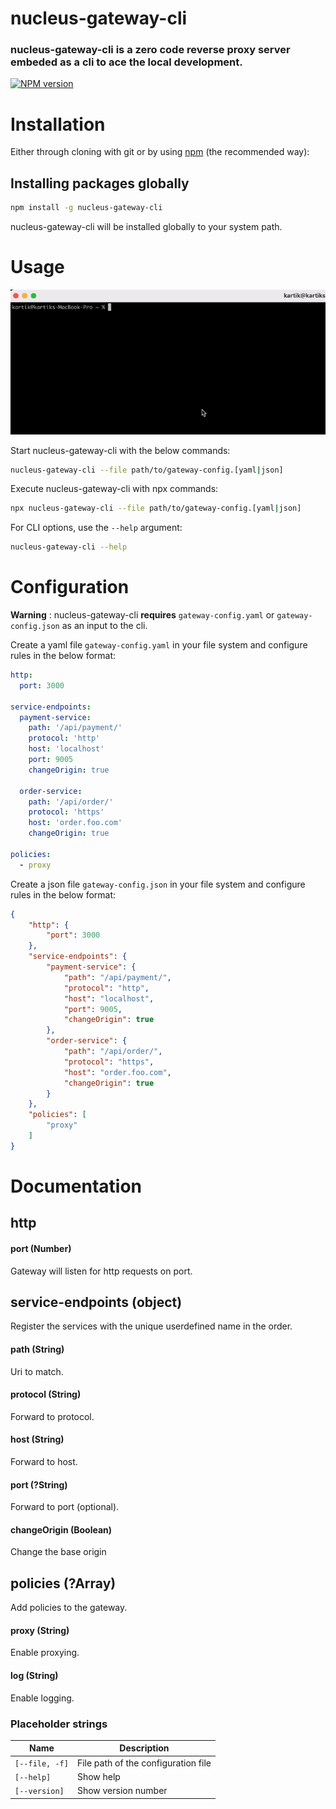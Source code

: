 # nucleus-gateway-cli

### nucleus-gateway-cli is a zero code reverse proxy server embeded as a cli to ace the local development. 


[![NPM version](https://badge.fury.io/js/nucleus-gateway-cli.svg)](https://registry.npmjs.org/nucleus-gateway-cli)


# Installation

Either through cloning with git or by using [npm](http://npmjs.org) (the recommended way):
## Installing packages globally

```bash
npm install -g nucleus-gateway-cli
```

nucleus-gateway-cli will be installed globally to your system path.


# Usage

![Alt text](./assets/demo_cli.gif)

Start nucleus-gateway-cli with the below commands:

```bash
nucleus-gateway-cli --file path/to/gateway-config.[yaml|json]
```

Execute nucleus-gateway-cli with npx commands:

```bash
npx nucleus-gateway-cli --file path/to/gateway-config.[yaml|json]
```

For CLI options, use the `--help` argument:

```bash
nucleus-gateway-cli --help
```


# Configuration

**Warning** : nucleus-gateway-cli **requires**  `gateway-config.yaml` or `gateway-config.json` as an input to the cli.

Create a yaml file `gateway-config.yaml` in your file system and configure rules in the below format:

```yaml
http:
  port: 3000    

service-endpoints: 
  payment-service:
    path: '/api/payment/'  
    protocol: 'http'                     
    host: 'localhost'                    
    port: 9005                           
    changeOrigin: true                   

  order-service:
    path: '/api/order/'
    protocol: 'https'
    host: 'order.foo.com'
    changeOrigin: true        

policies:
  - proxy   

```

Create a json file `gateway-config.json` in your file system and configure rules in the below format:

```json
{
    "http": {
        "port": 3000
    },
    "service-endpoints": {
        "payment-service": {
            "path": "/api/payment/",
            "protocol": "http",
            "host": "localhost",
            "port": 9005,
            "changeOrigin": true
        },
        "order-service": {
            "path": "/api/order/",
            "protocol": "https",
            "host": "order.foo.com",
            "changeOrigin": true
        }
    },
    "policies": [
        "proxy"
    ]
}
```
# Documentation

## http

#### port (Number)

Gateway will listen for http requests on port.

## service-endpoints (object)

Register the services with the unique userdefined name in the order.

#### path (String)

Uri to match.

#### protocol (String)

Forward to protocol.                      

#### host (String)

Forward to host.

#### port (?String)

Forward to port (optional).


#### changeOrigin (Boolean)

Change the base origin


## policies (?Array)

Add policies to the gateway.

#### proxy (String)

Enable proxying.                      

#### log (String)

Enable logging.                      

### Placeholder strings

Name | Description
--- | ---
`[--file, -f]` | File path of the configuration file
`[--help]` | Show help
`[--version]` | Show version number